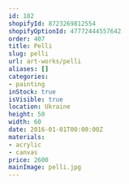 ```yaml
---
id: 182
shopifyId: 8723269812554
shopifyOptionId: 47772444557642
order: 407
title: Pelli
slug: pelli
url: art-works/pelli
aliases: []
categories:
- painting
inStock: true
isVisible: true
location: Ukraine
height: 50
width: 60
date: 2016-01-01T00:00:00Z
materials:
- acrylic
- canvas
price: 2600
mainImage: pelli.jpg
---
```

